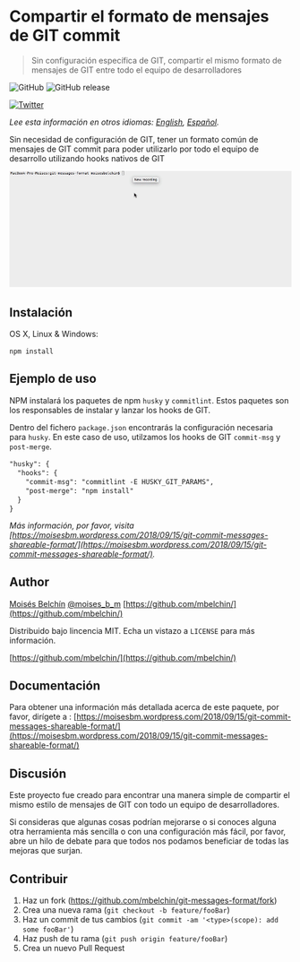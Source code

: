 # Compartir el formato de mensajes de GIT commit
> Sin configuración específica de GIT, compartir el mismo formato de mensajes de GIT entre todo el equipo de desarrolladores

![GitHub](https://img.shields.io/github/license/mbelchin/git-messages-format.svg)
![GitHub release](https://img.shields.io/github/release/mbelchin/git-messages-format.svg)


[![Twitter](https://img.shields.io/twitter/url/https/shields.io.svg?style=social)](https://twitter.com/intent/tweet?text=Wow:&url=https%3A%2F%2Fgithub.com%2Fmbelchin%2Fgit-messages-format&hashtags=git,hooks,developers,commit,format)


*Lee esta información en otros idiomas: [English](README.md), [Español](README.es.md).*

Sin necesidad de configuración de GIT, tener un formato común de mensajes de GIT commit para poder utilizarlo por todo el equipo de desarrollo utilizando hooks nativos de GIT

![](example.gif)

## Instalación

OS X, Linux & Windows:

```
npm install
```

## Ejemplo de uso

NPM instalará los paquetes de npm `husky` y `commitlint`. Estos paquetes son 
los responsables de instalar y lanzar los hooks de GIT.

Dentro del fichero `package.json` encontrarás la configuración necesaria para
`husky`.
En este caso de uso, utilzamos los hooks de GIT `commit-msg` y `post-merge`.

```
"husky": {
  "hooks": {
    "commit-msg": "commitlint -E HUSKY_GIT_PARAMS",
    "post-merge": "npm install"
  }
}
```

_Más información, por favor, visita [https://moisesbm.wordpress.com/2018/09/15/git-commit-messages-shareable-format/](https://moisesbm.wordpress.com/2018/09/15/git-commit-messages-shareable-format/)._

## Author

[Moisés Belchín](https://moisesbm.wordpress.com)
[@moises_b_m](https://twitter.com/moises_b_m)
[https://github.com/mbelchin/](https://github.com/mbelchin/)

Distribuido bajo lincencia MIT. Echa un vistazo a ``LICENSE`` para más información.

[https://github.com/mbelchin/](https://github.com/mbelchin/)

## Documentación

Para obtener una información más detallada acerca de este paquete, por favor, dirígete a :
[https://moisesbm.wordpress.com/2018/09/15/git-commit-messages-shareable-format/](https://moisesbm.wordpress.com/2018/09/15/git-commit-messages-shareable-format/)

## Discusión

Este proyecto fue creado para encontrar una manera simple de compartir el mismo estilo de mensajes de GIT con todo un equipo de desarrolladores.

Si consideras que algunas cosas podrían mejorarse o si conoces alguna otra herramienta más sencilla o con una configuración más fácil, por favor, abre un hilo de debate para que todos nos podamos beneficiar de todas las mejoras que surjan.

## Contribuir

1. Haz un fork (<https://github.com/mbelchin/git-messages-format/fork>)
2. Crea una nueva rama (`git checkout -b feature/fooBar`)
3. Haz un commit de tus cambios (`git commit -am '<type>(scope): add some fooBar'`)
4. Haz push de tu rama (`git push origin feature/fooBar`)
5. Crea un nuevo Pull Request
